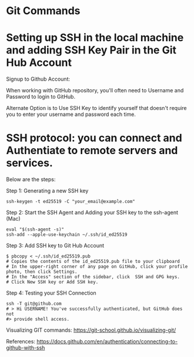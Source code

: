 # Git Commands

# Setting up SSH in the local machine and adding SSH Key Pair  in the Git Hub Account

Signup to Github Account:

When working with GitHub repository, you'll often need to Username and Password to login to GitHub.

Alternate Option is to Use SSH Key to identify yourself that doesn't require you to enter your username and password each time.

# SSH protocol: you can connect and Authentiate to remote servers and services.

Below are the steps:

Step 1: Generating a new SSH key

    ssh-keygen -t ed25519 -C "your_email@example.com"

Step 2: Start the SSH Agent and Adding your SSH key to the ssh-agent (Mac)

    eval "$(ssh-agent -s)"
    ssh-add --apple-use-keychain ~/.ssh/id_ed25519

Step 3: Add SSH key to Git Hub Account

    $ pbcopy < ~/.ssh/id_ed25519.pub
    # Copies the contents of the id_ed25519.pub file to your clipboard
    # In the upper-right corner of any page on GitHub, click your profile photo, then click Settings.
    # In the "Access" section of the sidebar, click  SSH and GPG keys.
    # Click New SSH key or Add SSH key.

Step 4: Testing your SSH Connection

    ssh -T git@github.com
    # > Hi USERNAME! You've successfully authenticated, but GitHub does not
    #> provide shell access.

Visualizing GIT commands: https://git-school.github.io/visualizing-git/

References: https://docs.github.com/en/authentication/connecting-to-github-with-ssh


